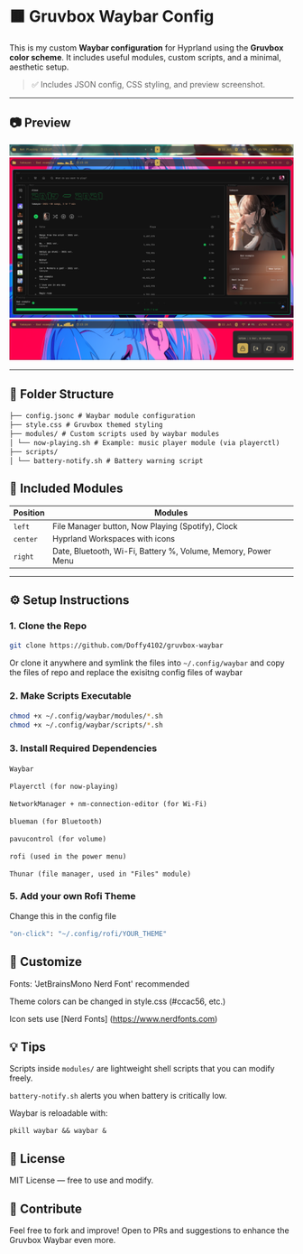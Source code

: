 # 🟫 Gruvbox Waybar Config

This is my custom **Waybar configuration** for Hyprland using the **Gruvbox color scheme**. It includes useful modules, custom scripts, and a minimal, aesthetic setup.

> ✅ Includes JSON config, CSS styling, and preview screenshot.

---

## 📷 Preview

![Waybar Screenshot](./screenshots/1.png)
![Waybar Screenshot](./screenshots/2.png)
![Waybar Screenshot](./screenshots/3.png)

---

## 📁 Folder Structure

```~/.config/waybar/
├── config.jsonc # Waybar module configuration
├── style.css # Gruvbox themed styling
├── modules/ # Custom scripts used by waybar modules
│ └── now-playing.sh # Example: music player module (via playerctl)
├── scripts/
│ └── battery-notify.sh # Battery warning script
```

## 🧩 Included Modules

| Position    | Modules                                                                 |
|-------------|--------------------------------------------------------------------------|
| `left`      | File Manager button, Now Playing (Spotify), Clock                        |
| `center`    | Hyprland Workspaces with icons                                           |
| `right`     | Date, Bluetooth, Wi-Fi, Battery %, Volume, Memory, Power Menu            |

---
## ⚙️ Setup Instructions

### 1. Clone the Repo

```bash
git clone https://github.com/Doffy4102/gruvbox-waybar

```
Or clone it anywhere and symlink the files into `~/.config/waybar`
and copy the files of repo and replace the exisitng config files of waybar

### 2. Make Scripts Executable

```bash
chmod +x ~/.config/waybar/modules/*.sh
chmod +x ~/.config/waybar/scripts/*.sh
```

### 3. Install Required Dependencies
`Waybar`

`Playerctl (for now-playing)`

`NetworkManager + nm-connection-editor (for Wi-Fi)`

`blueman (for Bluetooth)`

`pavucontrol (for volume)`

`rofi (used in the power menu)`

`Thunar (file manager, used in "Files" module)`

### 5. Add your own Rofi Theme
Change this in the config file
```bash
"on-click": "~/.config/rofi/YOUR_THEME"
```

## 🎨 Customize
Fonts: 'JetBrainsMono Nerd Font' recommended

Theme colors can be changed in style.css (#ccac56, etc.)

Icon sets use [Nerd Fonts] (https://www.nerdfonts.com)

## 💡 Tips

Scripts inside `modules/` are lightweight shell scripts that you can modify freely.

`battery-notify.sh` alerts you when battery is critically low.

Waybar is reloadable with:
```
pkill waybar && waybar &
```

## 📜 License

MIT License — free to use and modify.

## 🤝 Contribute

Feel free to fork and improve! Open to PRs and suggestions to enhance the Gruvbox Waybar even more.
